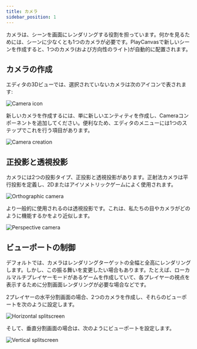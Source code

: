 ```yaml
---
title: カメラ
sidebar_position: 1
---
```


カメラは、シーンを画面にレンダリングする役割を担っています。何かを見るためには、シーンに少なくとも1つのカメラが必要です。PlayCanvasで新しいシーンを作成すると、1つのカメラ(および方向性のライト)が自動的に配置されます。

## カメラの作成

エディタの3Dビューでは、選択されていないカメラは次のアイコンで表されます:

![Camera icon](/img/user-manual/graphics/cameras/camera_icon.png)

新しいカメラを作成するには、単に新しいエンティティを作成し、Cameraコンポーネントを追加してください。便利なため、エディタのメニューには1つのステップでこれを行う項目があります。

![Camera creation](/img/user-manual/graphics/cameras/camera_create.png)

## 正投影と透視投影

カメラには2つの投影タイプ、正投影と透視投影があります。正射法カメラは平行投影を定義し、2Dまたはアイソメトリックゲームによく使用されます。

![Orthographic camera](/img/user-manual/graphics/cameras/camera_orthographic.png)

より一般的に使用されるのは透視投影です。これは、私たちの目やカメラがどのように機能するかをより近似します。

![Perspective camera](/img/user-manual/graphics/cameras/camera_perspective.png)

## ビューポートの制御

デフォルトでは、カメラはレンダリングターゲットの全幅と全高にレンダリングします。しかし、この振る舞いを変更したい場合もあります。たとえば、ローカルマルチプレイヤーモードがあるゲームを作成していて、各プレイヤーの視点を表示するために分割画面レンダリングが必要な場合などです。

2プレイヤーの水平分割画面の場合、2つのカメラを作成し、それらのビューポートを次のように設定します。

![Horizontal splitscreen](/img/user-manual/graphics/cameras/camera_horizontal_splitscreen.png)

そして、垂直分割画面の場合は、次のようにビューポートを設定します。

![Vertical splitscreen](/img/user-manual/graphics/cameras/camera_vertical_splitscreen.png)
